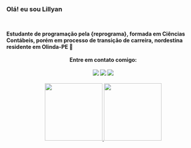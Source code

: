 
###  Olá! eu sou Lillyan
##
<div style="display: inline_block"><br>
</div>

<head> <b>Estudante de programação pela {reprograma}, formada em Ciências Contábeis, porém em processo de transição de carreira, nordestina residente em Olinda-PE 💜 
<b> </head>

<div style="display: inline_block"><br>
</div>

<div align="center">
  <head> <b>Entre em contato comigo: </b> </head>
  <div style="display: inline_block"><br>
</div>

<div align="center">
  <a href="https://www.instagram.com/lillyanr_/" target="_blank"><img src="https://img.shields.io/badge/-Instagram-%23E4405F?style=for-the-badge&logo=instagram&logoColor=white" target="_blank"></a>
  <a href = "mailto:lillyanr95@gmail.com"><img src="https://img.shields.io/badge/-Gmail-%23333?style=for-the-badge&logo=gmail&logoColor=white" target="_blank"></a>
  <a href="https://www.linkedin.com/in/lillyan-rodrigues/" target="_blank"><img src="https://img.shields.io/badge/-LinkedIn-%230077B5?style=for-the-badge&logo=linkedin&logoColor=white" target="_blank"></a> 
  </div>
  
  <div style="display: inline_block"><br>
</div>
  
<div align="center">
  <a href="https://github.com/Liillyan">
  <img height="150em" src="https://github-readme-stats.vercel.app/api?username=Liillyan&show_icons=true&theme=dark&include_all_commits=true&count_private=true"/>
  <img height="150em" src="https://github-readme-stats.vercel.app/api/top-langs/?username=Liillyan&layout=compact&langs_count=7&theme=dark"/>
</div>


 
